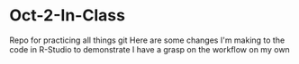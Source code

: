 # Oct-2-In-Class
Repo for practicing all things git 
Here are some changes I'm making to the code in R-Studio to demonstrate I have a grasp on the workflow on my own